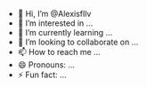 - 👋 Hi, I’m @Alexisfllv
- 👀 I’m interested in ...
- 🌱 I’m currently learning ...
- 💞️ I’m looking to collaborate on ...
- 📫 How to reach me ...
- 😄 Pronouns: ...
- ⚡ Fun fact: ...

<!---
Alexisfllv/Alexisfllv is a ✨ special ✨ repository because its `README.md` (this file) appears on your GitHub profile.
You can click the Preview link to take a look at your changes.
--->

